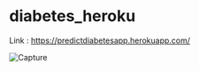 # diabetes_heroku

Link : https://predictdiabetesapp.herokuapp.com/


![Capture](https://user-images.githubusercontent.com/64145252/102106275-5f2fa680-3e56-11eb-920a-3aba9a1f0d67.PNG)
